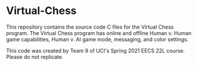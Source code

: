 # Virtual-Chess
This repository contains the source code C files for the Virtual Chess program.
The Virtual Chess program has online and offline Human v. Human game capabilities, Human v. AI game mode, messaging, and color settings.

This code was created by Team 9 of UCI's Spring 2021 EECS 22L course. Please do not replicate.
